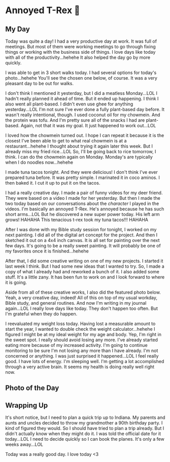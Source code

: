 # Annoyed T-Rex 🦖

## My Day

Today was quite a day! I had a very productive day at work. It was full of meetings. But most of them were working meetings to go through fixing things or working with the business side of things. I love days like today with all of the productivity...hehehe It also helped the day go by more quickly.

I was able to get in 3 short walks today. I had several options for today's photo...hehehe You'll see the chosen one below, of course. It was a very pleasant day to be out for walks.

I don't think I mentioned it yesterday, but I did a meatless Monday...LOL I hadn't really planned it ahead of time. But it ended up happening. I think I also went all plant-based. I didn't even use ghee for anything yesterday...LOL I'm not sure I've ever done a fully plant-based day before. It wasn't really intentional, though. I used coconut oil for my chowmein. And the protein was tofu. And I'm pretty sure all of the snacks I had are plant-based. Again, not that it was my goal. It just happened to work out...LOL

I loved how the chowmein turned out. I hope I can repeat it because it is the closest I've been able to get to what real chowmein is at a restaurant...hehehe I thought about trying it again later this week. But I already miss my fried rice...LOL So, I'll be going back to rice tomorrow, I think. I can do the chowmein again on Monday. Monday's are typically when I do noodles now...hehehe

I made tuna tacos tonight. And they were delicious! I don't think I've ever prepared tuna before. It was pretty simple. I marinated it in coco aminos. I then baked it. I cut it up to put it on the tacos.

I had a really creative day. I made a pair of funny videos for my deer friend. They were based on a video I made for her yesterday. But then I made the two today based on our conversations about the *character* I played in the videos. I'm basically an annoyed T-Rex. He's annoyed because he has such short arms...LOL But he discovered a new super power today. His left arm grows! HAHAHA This tenacious t-rex took my tuna tacos!!! HAHAHA

After I was done with my Bible study session for tonight, I worked on my next painting. I did all of the digital art concept for the project. And then I sketched it out on a 4x4 inch canvas. It is all set for painting over the next few days. It's going to be a really sweet painting. It will probably be one of my favorites once it is finished...hehehe

After that, I did some creative writing on one of my new projects. I started it last week I think. But I had some new ideas that I wanted to try. So, I made a copy of what I already had and reworked a bunch of it. I also added some stuff. It's a little zany. It has been fun to work on and I look forward to where it is going.

Aside from all of these creative works, I also did the featured photo below. Yeah, a very creative day, indeed! All of this on top of my usual workday, Bible study, and general routines. And now I'm writing in my journal again...LOL I really love days like today. They don't happen too often. But I'm grateful when they do happen.

I reevaluated my weight loss today. Having lost a measurable amount to start the year, I wanted to double check the weight calculator...hehehe I figured I might be at my ideal weight for my age and body. Yep, I'm right in the sweet spot. I really should avoid losing any more. I've already started eating more because of my increased activity. I'm going to continue monitoring to be sure I'm not losing any more than I have already. I'm not concerned or anything. I was just surprised it happened...LOL I feel really good. I have lots of energy. I'm sleeping well. I'm getting a lot accomplished through a very active brain. It seems my health is doing really well right now.

## Photo of the Day

<!--@include: ../../../photos/photo-a-day/2025/02/04.md{3,}-->

## Wrapping Up

It's short notice, but I need to plan a quick trip up to Indiana. My parents and aunts and uncles decided to throw my grandmother a 90th birthday party. I kind of figured they would. So I should have tried to plan a trip already. But I didn't actually know when they might do it. I was told the official date for it today...LOL I need to decide quickly so I can book the planes. It's only a few weeks away...LOL

Today was a really good day. I love today <3